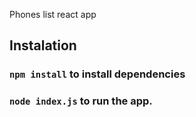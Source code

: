 Phones list react app

## Instalation

### `npm install` to install dependencies

### `node index.js` to run the app.
